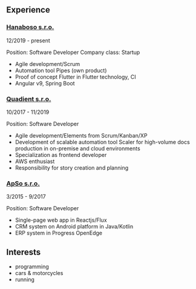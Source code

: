 ## Experience

### [Hanaboso s.r.o.](https://hanaboso.com/)

12/2019 - present

Position: Software Developer
Company class: Startup

* Agile development/Scrum
* Automation tool Pipes (own product)
* Proof of concept Flutter in Flutter technology, CI
* Angular v9, Spring Boot

### [Quadient s.r.o.](https://www.quadient.com/)

10/2017 - 11/2019

Position: Software Developer

* Agile development/Elements from Scrum/Kanban/XP
* Development of scalable automation tool Scaler for high-volume docs production in on-premise and cloud environments
* Specialization as frontend developer
* AWS enthusiast
* Responsibility for story creation and planning

### [ApSo s.r.o.](https://www.apso.cz/)

3/2015 - 9/2017

Position: Software Developer

* Single-page web app in Reactjs/Flux
* CRM system on Android platform in Java/Kotlin
* ERP system in Progress OpenEdge

## Interests
 - programming
 - cars & motorcycles
 - running
